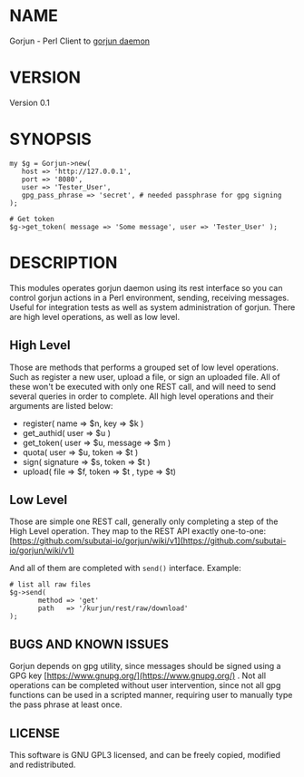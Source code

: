 # NAME

Gorjun - Perl Client to [gorjun daemon](https://github.com/subutai-io/gorjun)

# VERSION

Version 0.1

# SYNOPSIS

    my $g = Gorjun->new(
       host => 'http://127.0.0.1',
       port => '8080',
       user => 'Tester_User',
       gpg_pass_phrase => 'secret', # needed passphrase for gpg signing
    );

    # Get token
    $g->get_token( message => 'Some message', user => 'Tester_User' );

# DESCRIPTION

This modules operates gorjun daemon using its rest interface
so you can control gorjun actions in a Perl environment, sending, receiving
messages. Useful for integration tests as well as system administration of
gorjun. There are high level operations, as well as low level.

## High Level

Those are methods that performs a grouped set of low level operations. Such as
register a new user, upload a file, or sign an uploaded file. All of these won't
be executed with only one REST call, and will need to send several queries in
order to complete. All high level operations and their arguments are listed
below:

- register( name => $n, key => $k )
- get\_authid( user => $u )
- get\_token( user => $u, message => $m )
- quota( user => $u, token => $t )
- sign( signature => $s, token => $t )
- upload( file => $f, token => $t , type => $t)

## Low Level

Those are simple one REST call, generally only completing a step of the High Level
operation. They map to the REST API exactly one-to-one:
[https://github.com/subutai-io/gorjun/wiki/v1](https://github.com/subutai-io/gorjun/wiki/v1)

And all of them are completed with `send()` interface. Example:

    # list all raw files
    $g->send( 
           method => 'get'
           path   => '/kurjun/rest/raw/download'
    );

## BUGS AND KNOWN ISSUES

Gorjun depends on gpg utility, since messages should be signed using a GPG key
[https://www.gnupg.org/](https://www.gnupg.org/) . Not all operations can be completed without user intervention,
since not all gpg functions can be used in a scripted manner, requiring user to manually
type the pass phrase at least once.

## LICENSE

This software is GNU GPL3 licensed, and can be freely copied, modified and redistributed.
